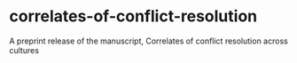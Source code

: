 # correlates-of-conflict-resolution
A preprint release of the manuscript, Correlates of conflict resolution across cultures
